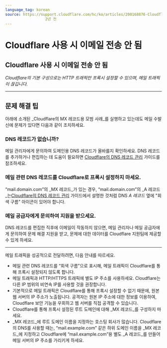 ```yaml
---
language_tag: korean
source: https://support.cloudflare.com/hc/ko/articles/200168876-Cloudflare-%EC%82%AC%EC%9A%A9-%EC%8B%9C-%EC%9D%B4%EB%A9%94%EC%9D%BC-%EC%A0%84%EC%86%A1-%EC%95%88-%EB%90%A8
                  2년 전
---
```


# Cloudflare 사용 시 이메일 전송 안 됨

## Cloudflare 사용 시 이메일 전송 안 됨

_Cloudflare의 기본 구성으로는 HTTP 트래픽만 프록시 설정할 수 있으며, 메일 트래픽이 끊깁니다._

___

## 문제 해결 팁

아래에 소개된 _Cloudflare의 MX 레코드용 모범 사례_를 실행하고 있는데도 메일 수발신에 문제가 있다면 다음과 같이 조치하세요.

### DNS 레코드가 없습니까?

메일 관리자에게 문의하여 도메인용 DNS 레코드가 올바를지 확인하세요. DNS 레코드를 추가하거나 편집하는 데 도움이 필요하면 [Cloudflare의 DNS 레코드 관리](https://support.cloudflare.com/hc/ko/articles/360019093151) 가이드를 참조하세요.

### 메일 관련 DNS 레코드를 Cloudflare로 프록시 설정하지 마세요.

“mail.domain.com”의 _MX 레코드_가 있는 경우, “mail.domain.com”의 _A 레코드_는[Cloudflare의 DNS 레코드 관리](https://support.cloudflare.com/hc/ko/articles/360019093151) 가이드에서 설명한 것처럼 DNS _A 레코드_ 옆에 "회색 구름" 아이콘이 있어야 합니다.

### 메일 공급자에게 문의하여 지원을 받으세요.

DNS 레코드를 편집한 직후에 이메일이 작동하지 않으면, 메일 관리자나 메일 공급자에게 문의하여 문제 해결 지원을 받고, 문제에 대한 데이터를 Cloudflare 지원팀에 제공할 수 있게 하세요.

___

메일 트래픽을 성공적으로 전달하려면, 다음 안내를 따르세요.

-   메일 관련 DNS 레코드를 “회색 구름”으로 표시해, 메일 트래픽이 Cloudflare를 통해 프록시 설정되지 않도록 합니다.
-   메일 트래픽과 HTTP/HTTPS 트래픽에 별도 IP 주소를 사용하세요. Cloudflare는 다른 IP 범위의 비연속 IP를 사용할 것을 권장합니다.
-   기본적으로 메일 트래픽은 Cloudflare를 통해 프록시 설정할 수 없기 때문에, 원본 웹 서버의 IP 주소가 노출됩니다. 공격자는 원본 IP 주소에 대한 정보를 이용하여, Cloudflare 보안 기능을 우회하고 웹 서버를 직접 공격할 수 있습니다.
-   Cloudflare를 통해 프록시 설정된 루트 도메인에 대해 _MX 레코드_를 구성하지 마세요.
-   _MX 레코드_에 루트 도메인 이름을 지정하는 호스팅 회사가 많습니다. Cloudflare의 DNS를 사용할 때는, “mail.example.com” 같은 하위 도메인 이름을 _MX 레코드_에 지정하고 Cloudflare에 “mail.example.com”용 별도 _A 레코드_를 만들어 메일 서버의 IP 주소를 가리키게 하세요.
